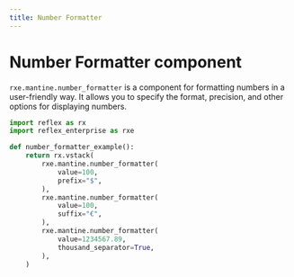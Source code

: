 ```yaml
---
title: Number Formatter
---
```


# Number Formatter component
`rxe.mantine.number_formatter` is a component for formatting numbers in a user-friendly way. It allows you to specify the format, precision, and other options for displaying numbers.

```python
import reflex as rx
import reflex_enterprise as rxe

def number_formatter_example():
    return rx.vstack(
        rxe.mantine.number_formatter(
            value=100,
            prefix="$",
        ),
        rxe.mantine.number_formatter(
            value=100,
            suffix="€",
        ),
        rxe.mantine.number_formatter(
            value=1234567.89,
            thousand_separator=True,
        ),
    )
```
